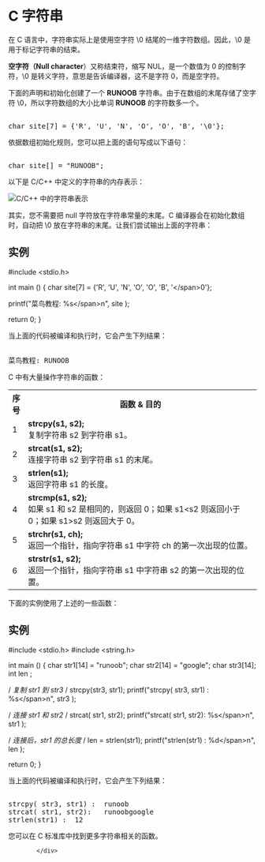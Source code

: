 <!DOCTYPE html>
<html lang="zh-CN">
<head>
<meta charset="UTF-8">
<title>C 字符串</title>
</head>
<body>
<div class="article-intro" id="content">
			
			
<h1>C <span class="color_h1">字符串</span></h1>&#13;
&#13;
<p>在 C 语言中，字符串实际上是使用空字符 <span class="marked">\0</span> 结尾的一维字符数组。因此，<span class="marked">\0</span> 是用于标记字符串的结束。</p>&#13;
<p><strong>空字符（Null character</strong>）又称结束符，缩写 <span class="marked">NUL</span>，是一个数值为 <span class="marked">0</span> 的控制字符，<span class="marked">\0</span> 是转义字符，意思是告诉编译器，这不是字符 <span class="marked">0</span>，而是空字符。</p>&#13;
<p>下面的声明和初始化创建了一个 <strong>RUNOOB</strong> 字符串。由于在数组的末尾存储了空字符 <span class="marked">\0</span>，所以字符数组的大小比单词 <strong>RUNOOB</strong> 的字符数多一个。</p>&#13;
<pre>&#13;
char site[7] = {'R', 'U', 'N', 'O', 'O', 'B', '\0'};&#13;
</pre>&#13;
<p>依据数组初始化规则，您可以把上面的语句写成以下语句：</p>&#13;
<pre>&#13;
char site[] = "RUNOOB";&#13;
</pre>&#13;
<p>以下是 C/C++ 中定义的字符串的内存表示：</p>&#13;
<img decoding="async" src="https://www.runoob.com/wp-content/uploads/2014/09/c-strings-2020-12-21.png" alt="C/C++ 中的字符串表示"/>&#13;
<p>其实，您不需要把 <span class="marked">null</span> 字符放在字符串常量的末尾。C 编译器会在初始化数组时，自动把 <span class="marked">\0</span> 放在字符串的末尾。让我们尝试输出上面的字符串：</p>&#13;
<div class="example"><h2 class="example">实例</h2><div class="example_code"><div class="hl-main"><span class="hl-prepro">#include</span><span class="hl-prepro"> </span><span class="hl-quotes">&lt;</span><span class="hl-string">stdio.h</span><span class="hl-quotes">&gt;</span><span class="hl-prepro"/><span class="hl-code">
 
</span><span class="hl-types">int</span><span class="hl-code"> </span><span class="hl-identifier">main</span><span class="hl-code"> </span><span class="hl-brackets">(</span><span class="hl-brackets">)</span><span class="hl-code">
</span><span class="hl-brackets">{</span><span class="hl-code">
   </span><span class="hl-types">char</span><span class="hl-code"> </span><span class="hl-identifier">site</span><span class="hl-brackets">[</span><span class="hl-number">7</span><span class="hl-brackets">]</span><span class="hl-code"> = </span><span class="hl-brackets">{</span><span class="hl-code">'</span><span class="hl-identifier">R</span><span class="hl-code">', '</span><span class="hl-identifier">U</span><span class="hl-code">', '</span><span class="hl-identifier">N</span><span class="hl-code">', '</span><span class="hl-identifier">O</span><span class="hl-code">', '</span><span class="hl-identifier">O</span><span class="hl-code">', '</span><span class="hl-identifier">B</span><span class="hl-code">', '\</span><span class="hl-number">0</span><span class="hl-code">'</span><span class="hl-brackets">}</span><span class="hl-code">;
 
   </span><span class="hl-identifier">printf</span><span class="hl-brackets">(</span><span class="hl-quotes">"</span><span class="hl-string">菜鸟教程: %s</span><span class="hl-special">\</span><span class="hl-string">n</span><span class="hl-quotes">"</span><span class="hl-code">, </span><span class="hl-identifier">site</span><span class="hl-code"> </span><span class="hl-brackets">)</span><span class="hl-code">;
 
   </span><span class="hl-reserved">return</span><span class="hl-code"> </span><span class="hl-number">0</span><span class="hl-code">;
</span><span class="hl-brackets">}</span></div></div></div>&#13;
&#13;
<p>当上面的代码被编译和执行时，它会产生下列结果：</p>&#13;
<pre>&#13;
菜鸟教程: RUNOOB&#13;
</pre>&#13;
<p>C 中有大量操作字符串的函数：</p>&#13;
<table class="reference">&#13;
<tr><th style="width:5%">序号</th><th>函数 &amp; 目的</th></tr>&#13;
<tr><td>1</td><td><b>strcpy(s1, s2);</b><br/>复制字符串 s2 到字符串 s1。</td></tr>&#13;
<tr><td>2</td><td><b>strcat(s1, s2);</b><br/>连接字符串 s2 到字符串 s1 的末尾。</td></tr>&#13;
<tr><td>3</td><td><b>strlen(s1);</b><br/>返回字符串 s1 的长度。</td></tr>&#13;
<tr><td>4</td><td><b>strcmp(s1, s2);</b><br/>如果 s1 和 s2 是相同的，则返回 0；如果 s1&lt;s2 则返回小于 0；如果 s1&gt;s2 则返回大于 0。</td></tr>&#13;
<tr><td>5</td><td><b>strchr(s1, ch);</b><br/>返回一个指针，指向字符串 s1 中字符 ch 的第一次出现的位置。</td></tr>&#13;
<tr><td>6</td><td><b>strstr(s1, s2);</b><br/>返回一个指针，指向字符串 s1 中字符串 s2 的第一次出现的位置。</td></tr>&#13;
</table>&#13;
<p>下面的实例使用了上述的一些函数：</p>&#13;
<div class="example">&#13;
<h2 class="example">实例</h2>&#13;
<div class="example_code">&#13;
<div class="hl-main"><span class="hl-prepro">#include</span><span class="hl-prepro"> </span><span class="hl-quotes">&lt;</span><span class="hl-string">stdio.h</span><span class="hl-quotes">&gt;</span><span class="hl-prepro"/><span class="hl-code">
</span><span class="hl-prepro">#include</span><span class="hl-prepro"> </span><span class="hl-quotes">&lt;</span><span class="hl-string">string.h</span><span class="hl-quotes">&gt;</span><span class="hl-prepro"/><span class="hl-code">
 
</span><span class="hl-types">int</span><span class="hl-code"> </span><span class="hl-identifier">main</span><span class="hl-code"> </span><span class="hl-brackets">(</span><span class="hl-brackets">)</span><span class="hl-code">
</span><span class="hl-brackets">{</span><span class="hl-code">
   </span><span class="hl-types">char</span><span class="hl-code"> </span><span class="hl-identifier">str1</span><span class="hl-brackets">[</span><span class="hl-number">14</span><span class="hl-brackets">]</span><span class="hl-code"> = </span><span class="hl-quotes">"</span><span class="hl-string">runoob</span><span class="hl-quotes">"</span><span class="hl-code">;
   </span><span class="hl-types">char</span><span class="hl-code"> </span><span class="hl-identifier">str2</span><span class="hl-brackets">[</span><span class="hl-number">14</span><span class="hl-brackets">]</span><span class="hl-code"> = </span><span class="hl-quotes">"</span><span class="hl-string">google</span><span class="hl-quotes">"</span><span class="hl-code">;
   </span><span class="hl-types">char</span><span class="hl-code"> </span><span class="hl-identifier">str3</span><span class="hl-brackets">[</span><span class="hl-number">14</span><span class="hl-brackets">]</span><span class="hl-code">;
   </span><span class="hl-types">int</span><span class="hl-code">  </span><span class="hl-identifier">len</span><span class="hl-code"> ;
 
   </span><span class="hl-mlcomment">/*</span><span class="hl-mlcomment"> 复制 str1 到 str3 </span><span class="hl-mlcomment">*/</span><span class="hl-code">
   </span><span class="hl-identifier">strcpy</span><span class="hl-brackets">(</span><span class="hl-identifier">str3</span><span class="hl-code">, </span><span class="hl-identifier">str1</span><span class="hl-brackets">)</span><span class="hl-code">;
   </span><span class="hl-identifier">printf</span><span class="hl-brackets">(</span><span class="hl-quotes">"</span><span class="hl-string">strcpy( str3, str1) :  %s</span><span class="hl-special">\</span><span class="hl-string">n</span><span class="hl-quotes">"</span><span class="hl-code">, </span><span class="hl-identifier">str3</span><span class="hl-code"> </span><span class="hl-brackets">)</span><span class="hl-code">;
 
   </span><span class="hl-mlcomment">/*</span><span class="hl-mlcomment"> 连接 str1 和 str2 </span><span class="hl-mlcomment">*/</span><span class="hl-code">
   </span><span class="hl-identifier">strcat</span><span class="hl-brackets">(</span><span class="hl-code"> </span><span class="hl-identifier">str1</span><span class="hl-code">, </span><span class="hl-identifier">str2</span><span class="hl-brackets">)</span><span class="hl-code">;
   </span><span class="hl-identifier">printf</span><span class="hl-brackets">(</span><span class="hl-quotes">"</span><span class="hl-string">strcat( str1, str2):   %s</span><span class="hl-special">\</span><span class="hl-string">n</span><span class="hl-quotes">"</span><span class="hl-code">, </span><span class="hl-identifier">str1</span><span class="hl-code"> </span><span class="hl-brackets">)</span><span class="hl-code">;
 
   </span><span class="hl-mlcomment">/*</span><span class="hl-mlcomment"> 连接后，str1 的总长度 </span><span class="hl-mlcomment">*/</span><span class="hl-code">
   </span><span class="hl-identifier">len</span><span class="hl-code"> = </span><span class="hl-identifier">strlen</span><span class="hl-brackets">(</span><span class="hl-identifier">str1</span><span class="hl-brackets">)</span><span class="hl-code">;
   </span><span class="hl-identifier">printf</span><span class="hl-brackets">(</span><span class="hl-quotes">"</span><span class="hl-string">strlen(str1) :  %d</span><span class="hl-special">\</span><span class="hl-string">n</span><span class="hl-quotes">"</span><span class="hl-code">, </span><span class="hl-identifier">len</span><span class="hl-code"> </span><span class="hl-brackets">)</span><span class="hl-code">;
 
   </span><span class="hl-reserved">return</span><span class="hl-code"> </span><span class="hl-number">0</span><span class="hl-code">;
</span><span class="hl-brackets">}</span></div>&#13;
</div>&#13;
</div>&#13;
<p>当上面的代码被编译和执行时，它会产生下列结果：</p>&#13;
<pre>&#13;
strcpy( str3, str1) :  runoob&#13;
strcat( str1, str2):   runoobgoogle&#13;
strlen(str1) :  12&#13;
</pre>&#13;
<p>您可以在 C 标准库中找到更多字符串相关的函数。</p>			<!-- 其他扩展 -->
						
			</div>
			
		
</body>
</html>